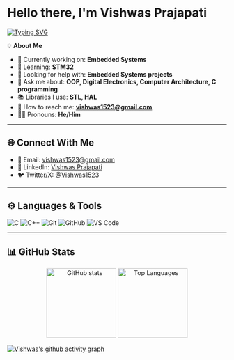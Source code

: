 # Hello there, I'm Vishwas Prajapati  

[![Typing SVG](https://readme-typing-svg.herokuapp.com?size=25&duration=4000&color=F75C7E&width=600&lines=Embedded+Systems;C+%7C+C%2B%2B+Programmer;Trying+To+Do+Better)](https://git.io/typing-svg)

💡 **About Me**  
- 🔭 Currently working on: **Embedded Systems**  
- 🌱 Learning: **STM32**  
- 🤝 Looking for help with: **Embedded Systems projects**  
- 💬 Ask me about: **OOP, Digital Electronics, Computer Architecture, C programming**  
- 📚 Libraries I use: **STL, HAL**  
- 📧 How to reach me: **vishwas1523@gmail.com**  
- 🙋‍♂️ Pronouns: **He/Him**  

---

## 🌐 Connect With Me  

- 📩 Email: [vishwas1523@gmail.com](mailto:vishwas1523@gmail.com)  
- 💼 LinkedIn: [Vishwas Prajapati](https://www.linkedin.com/in/vishwas-prajapati-b5498a320)  
- 🐦 Twitter/X: [@Vishwas1523](https://x.com/Vishwas1523)  

---

## ⚙️ Languages & Tools  

![C](https://img.shields.io/badge/C-00599C?style=flat&logo=c&logoColor=white)
![C++](https://img.shields.io/badge/C++-00599C?style=flat&logo=cplusplus&logoColor=white)
![Git](https://img.shields.io/badge/Git-F05032?style=flat&logo=git&logoColor=white)
![GitHub](https://img.shields.io/badge/GitHub-181717?style=flat&logo=github&logoColor=white)
![VS Code](https://img.shields.io/badge/VS%20Code-0078d7?style=flat&logo=visual-studio-code&logoColor=white)

---

## 📊 GitHub Stats  

<p align="center">
  <img src="https://github-readme-stats.vercel.app/api?username=Vishwas1523&show_icons=true&theme=radical" alt="GitHub stats" height="160"/>
  <img src="https://github-readme-stats.vercel.app/api/top-langs?username=Vishwas1523&layout=compact&theme=radical" alt="Top Languages" height="160"/>
</p>


[![Vishwas's github activity graph](https://github-readme-activity-graph.vercel.app/graph?username=Vishwas1523&theme=react-dark)](https://github.com/ashutosh00710/github-readme-activity-graph)

